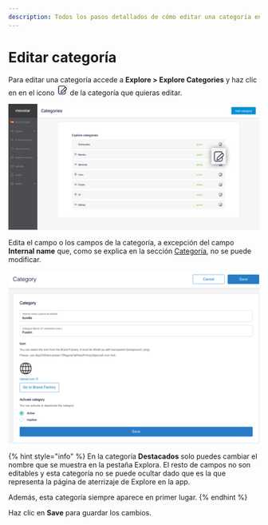 ```yaml
---
description: Todos los pasos detallados de cómo editar una categoría en Explore CMS
---
```


# Editar categoría

Para editar una categoría accede a **Explore &gt; Explore Categories** y haz clic en en el icono ![](../.gitbook/assets/icono-editar_categoria.png) de la categoría que quieras editar.

![](../.gitbook/assets/cat3-1-.png)

Edita el campo o los campos de la categoría, a excepción del campo **Internal name** que, como se explica en la sección [Categoría](https://tef-novum.gitbook.io/explore-cms/-Lspy87NfjR-3ugs1jWV/categoria/crear-categoria#category), no se puede modificar.

![](../.gitbook/assets/editar_categoria.png)

{% hint style="info" %}
En la categoría **Destacados** solo puedes cambiar el nombre que se muestra en la pestaña Explora. El resto de campos no son editables y esta categoría no se puede ocultar dado que es la que representa la página de aterrizaje de Explore en la app.

Además, esta categoría siempre aparece en primer lugar.
{% endhint %}

Haz clic en **Save** para guardar los cambios.

